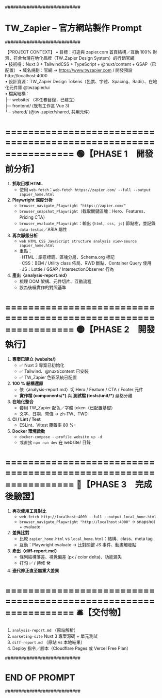 ############################
#  TW_Zapier – 官方網站製作 Prompt
############################

【PROJECT CONTEXT】
  •  目標：打造與 zapier.com 首頁結構／互動 100% 對齊、符合台灣在地化品牌（TW_Zapier Design System）的行銷官網  
  •  技術棧：Nuxt 3 + TailwindCSS + TypeScript + @nuxt/content + GSAP（已配置）
  •  域名規劃：官網 → https://www.twzapier.com / 開發預設 http://localhost:4000  
  •  設計資源：TW_Zapier Design Tokens（色票、字體、Spacing、Radii）、在地化元件庫 @twzapier/ui  
  •  檔案結構：  
     ├─ website/           （本任務目錄，已建立）  
     ├─ frontend/          (既有工作區 Vue 3)  
     └─ shared/            (@tw-zapier/shared, 共用元件)  

================================================================
🟢【PHASE 1　開發前分析】  
================================================================
  1. **抓取目標 HTML**  
     - 使用 `web-fetch`：`web-fetch https://zapier.com/ --full --output zapier_home.html`  
  2. **Playwright 深度分析**  
     - `browser_navigate_Playwright "https://zapier.com/"`  
     - `browser_snapshot_Playwright`（截取關鍵區塊：Hero、Features、Pricing CTA）  
     - `browser_evaluate_Playwright`：輸出 `{html, css, js}` 節點樹，並記錄 `data-testid`／ARIA 屬性  
  3. **再次靜態分析**  
     - `web HTML CSS JavaScript structure analysis view-source zapier_home.html`  
     - 重點：  
       · HTML：語意標籤、區塊分層、Schema.org 標記  
       · CSS：BEM / Utility class 佈局、RWD 斷點、Container Query 使用  
       · JS：Lottie / GSAP / IntersectionObserver 行為  
  4. **產出〈analysis-report.md〉**  
     - 梳理 DOM 架構、元件切片、互動流程  
     - 設為後續實作的對照基準  

================================================================
🟡【PHASE 2　開發執行】  
================================================================
  1. **專案已建立 (website/)**  
     - ✅ Nuxt 3 專案已初始化  
     - ✅ Tailwind、@nuxt/content 已安裝  
     - ✅ TW_Zapier 色彩系統已配置  
  2. **100 % 結構還原**  
     - 依〈analysis-report.md〉切 Hero / Feature / CTA / Footer 元件  
     - **實作檔 (components/*)** 與 **測試檔 (tests/unit/*)** 嚴格分離  
  3. **在地化整合**  
     - 套用 TW_Zapier 配色／字體 token（已配置基礎）  
     - 文字、日期、幣值 → zh-TW、TWD  
  4. **CI / Lint / Test**  
     - ESLint、Vitest 覆蓋率 80 %+  
  5. **Docker 環境啟動**  
     - `docker-compose --profile website up -d`  
     - 或直接 `npm run dev` 在 website/ 目錄  

================================================================
🔵【PHASE 3　完成後驗證】  
================================================================
  1. **再次使用工具對比**  
     - `web-fetch http://localhost:4000 --full --output local_home.html`  
     - `browser_navigate_Playwright "http://localhost:4000"` → snapshot + evaluate  
  2. **差異比對**  
     - 比較 `zapier_home.html` vs `local_home.html`：結構、class、meta tag  
     - 互動：Playwright evaluate → 比對關鍵 JS 事件、動畫觸發點  
  3. **產出〈diff-report.md〉**  
     - 條列結構落差、視覺偏差 (px / color delta)、功能漏失  
     - 打勾 ✅ / 待修 🛠️  
  4. **迭代修正直至無重大差異**  

================================================================
🛎️【交付物】  
================================================================
  1. `analysis-report.md` （原站解析）  
  2. `marketing-site` Nuxt 3 專案源碼 + 單元測試  
  3. `diff-report.md` （原站 vs 本地結果）  
  4. Deploy 指令／腳本（Cloudflare Pages 或 Vercel Free Plan）  

############################
#   END OF PROMPT
############################
